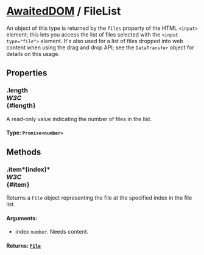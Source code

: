 # [AwaitedDOM](/docs/basic-interfaces/awaited-dom) <span>/</span> FileList

<div class='overview'>An object of this type is returned by the <code>files</code> property of the HTML <code>&lt;input&gt;</code> element; this lets you access the list of files selected with the <code>&lt;input type="file"&gt;</code> element. It's also used for a list of files dropped into web content when using the drag and drop API; see the <code>DataTransfer</code> object for details on this usage.</div>

## Properties

### .length <div class="specs"><i>W3C</i></div> {#length}

A read-only value indicating the number of files in the list.

#### **Type**: `Promise<number>`

## Methods

### .item*(index)* <div class="specs"><i>W3C</i></div> {#item}

Returns a <code>File</code> object representing the file at the specified index in the file list.

#### **Arguments**:


 - index `number`. Needs content.

#### **Returns**: [`File`](/docs/awaited-dom/file)
